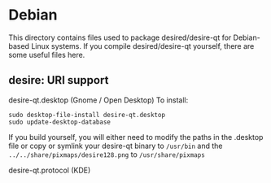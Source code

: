 
Debian
====================
This directory contains files used to package desired/desire-qt
for Debian-based Linux systems. If you compile desired/desire-qt yourself, there are some useful files here.

## desire: URI support ##


desire-qt.desktop  (Gnome / Open Desktop)
To install:

	sudo desktop-file-install desire-qt.desktop
	sudo update-desktop-database

If you build yourself, you will either need to modify the paths in
the .desktop file or copy or symlink your desire-qt binary to `/usr/bin`
and the `../../share/pixmaps/desire128.png` to `/usr/share/pixmaps`

desire-qt.protocol (KDE)

